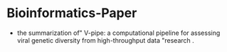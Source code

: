# Bioinformatics-Paper
- the summarization of" V-pipe: a computational pipeline for assessing viral genetic diversity from high-throughput data "research .
